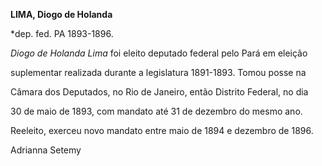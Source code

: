 **LIMA, Diogo de Holanda**



\*dep. fed. PA 1893-1896.



*Diogo de Holanda Lima* foi eleito deputado federal pelo Pará em eleição

suplementar realizada durante a legislatura 1891-1893. Tomou posse na

Câmara dos Deputados, no Rio de Janeiro, então Distrito Federal, no dia

30 de maio de 1893, com mandato até 31 de dezembro do mesmo ano.

Reeleito, exerceu novo mandato entre maio de 1894 e dezembro de 1896.



Adrianna Setemy



